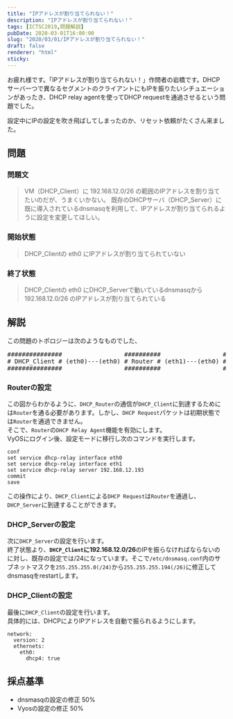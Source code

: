 ```yaml
---
title: "IPアドレスが割り当てられない！"
description: "IPアドレスが割り当てられない！"
tags: [ICTSC2019,問題解説]
pubDate: 2020-03-01T16:00:00
slug: "2020/03/01/IPアドレスが割り当てられない！"
draft: false
renderer: "html"
sticky: 
---
```



<p>お疲れ様です。「IPアドレスが割り当てられない！」作問者の岩橋です。DHCPサーバ一つで異なるセグメントのクライアントにもIPを振りたいシチュエーションがあったき、DHCP relay agentを使ってDHCP requestを通過させるという問題でした。</p>



<p>設定中にIPの設定を吹き飛ばしてしまったのか、リセット依頼がたくさん来ました。</p>



<h2 id="%E5%95%8F%E9%A1%8C">問題&nbsp;<a href="https://wiki.icttoracon.net/ictsc2019/problems/iwancof%3Adhcp_relay_agent/blog/#%E5%95%8F%E9%A1%8C"></a>&nbsp;</h2>



<h3 id="%E5%95%8F%E9%A1%8C%E6%96%87">問題文&nbsp;<a href="https://wiki.icttoracon.net/ictsc2019/problems/iwancof%3Adhcp_relay_agent/blog/#%E5%95%8F%E9%A1%8C%E6%96%87"></a>&nbsp;</h3>



<blockquote class="wp-block-quote"><p>VM（DHCP_Client）に 192.168.12.0/26 の範囲のIPアドレスを割り当てたいのだが、うまくいかない。 既存のDHCPサーバ（DHCP_Server）に既に導入されているdnsmasqを利用して、IPアドレスが割り当てられるように設定を変更してほしい。</p></blockquote>



<h3 id="%E9%96%8B%E5%A7%8B%E7%8A%B6%E6%85%8B">開始状態&nbsp;<a href="https://wiki.icttoracon.net/ictsc2019/problems/iwancof%3Adhcp_relay_agent/blog/#%E9%96%8B%E5%A7%8B%E7%8A%B6%E6%85%8B"></a>&nbsp;</h3>



<blockquote class="wp-block-quote"><p>DHCP_Clientの eth0 にIPアドレスが割り当てられていない</p></blockquote>



<h3 id="%E7%B5%82%E4%BA%86%E7%8A%B6%E6%85%8B">終了状態&nbsp;<a href="https://wiki.icttoracon.net/ictsc2019/problems/iwancof%3Adhcp_relay_agent/blog/#%E7%B5%82%E4%BA%86%E7%8A%B6%E6%85%8B"></a>&nbsp;</h3>



<blockquote class="wp-block-quote"><p>DHCP_Clientの eth0 にDHCP_Serverで動いているdnsmasqから 192.168.12.0/26 のIPアドレスが割り当てられている</p></blockquote>



<h2 id="%E8%A7%A3%E8%AA%AC">解説&nbsp;<a href="https://wiki.icttoracon.net/ictsc2019/problems/iwancof%3Adhcp_relay_agent/blog/#%E8%A7%A3%E8%AA%AC"></a>&nbsp;</h2>



<p>この問題のトポロジーは次のようなものでした、</p>



<pre class="wp-block-preformatted">###############                 ##########                 ###############
# DHCP_Client # (eth0)---(eth0) # Router # (eth1)---(eth0) # DHCP_Server #
###############                 ##########                 ###############</code></pre>



<h3 id="Router%E3%81%AE%E8%A8%AD%E5%AE%9A">Routerの設定&nbsp;<a href="https://wiki.icttoracon.net/ictsc2019/problems/iwancof%3Adhcp_relay_agent/blog/#Router%E3%81%AE%E8%A8%AD%E5%AE%9A"></a>&nbsp;</h3>



<p>この図からわかるように、<code>DHCP_Router</code>の通信が<code>DHCP_Client</code>に到達するためには<code>Router</code>を通る必要があります。しかし、<code>DHCP Request</code>パケットは初期状態では<code>Router</code>を通過できません。<br>そこで、<code>Router</code>の<code>DHCP Relay Agent</code>機能を有効にします。<br>VyOSにログイン後、設定モードに移行し次のコマンドを実行します。</p>


<div class="wp-block-syntaxhighlighter-code "><pre class="brush: plain; title: ; title: ; notranslate" title=""><code>conf
set service dhcp-relay interface eth0
set service dhcp-relay interface eth1
set service dhcp-relay server 192.168.12.193
commit
save
</code></pre></div>


<p>この操作により、<code>DHCP_Client</code>による<code>DHCP Request</code>は<code>Router</code>を通過し、<code>DHCP_Server</code>に到達することができます。</p>



<h3 id="DHCP_Server%E3%81%AE%E8%A8%AD%E5%AE%9A">DHCP_Serverの設定&nbsp;<a href="https://wiki.icttoracon.net/ictsc2019/problems/iwancof%3Adhcp_relay_agent/blog/#DHCP_Server%E3%81%AE%E8%A8%AD%E5%AE%9A"></a>&nbsp;</h3>



<p>次に<code>DHCP_Server</code>の設定を行います。<br>終了状態より、<strong><code>DHCP_Client</code>に192.168.12.0/26</strong>のIPを振らなければならないのに対し、既存の設定では/24になっています。そこで<code>/etc/dnsmasq.conf</code>内のサブネットマスクを<code>255.255.255.0(/24)</code>から<code>255.255.255.194(/26)</code>に修正してdnsmasqをrestartします。</p>



<h3 id="DHCP_Client%E3%81%AE%E8%A8%AD%E5%AE%9A">DHCP_Clientの設定&nbsp;<a href="https://wiki.icttoracon.net/ictsc2019/problems/iwancof%3Adhcp_relay_agent/blog/#DHCP_Client%E3%81%AE%E8%A8%AD%E5%AE%9A"></a>&nbsp;</h3>



<p>最後に<code>DHCP_Client</code>の設定を行います。<br>具体的には、DHCPによりIPアドレスを自動で振られるようにします。</p>


<div class="wp-block-syntaxhighlighter-code "><pre class="brush: plain; title: ; title: ; notranslate" title=""><code>network:
  version: 2
  ethernets:
    eth0:
      dhcp4: true
</code></pre></div>


<h2 id="%E6%8E%A1%E7%82%B9%E5%9F%BA%E6%BA%96">採点基準&nbsp;<a href="https://wiki.icttoracon.net/ictsc2019/problems/iwancof%3Adhcp_relay_agent/blog/#%E6%8E%A1%E7%82%B9%E5%9F%BA%E6%BA%96"></a>&nbsp;</h2>



<ul><li>dnsmasqの設定の修正 50%</li><li>Vyosの設定の修正 50%</li></ul>
